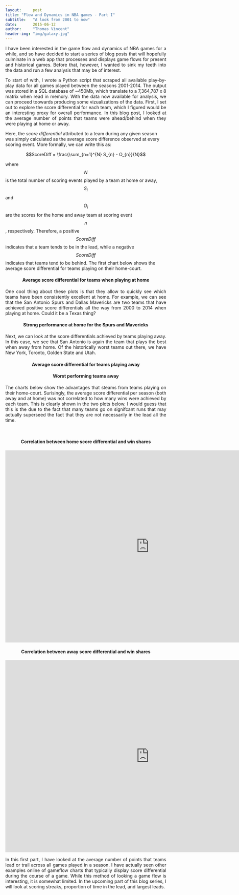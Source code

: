 ```yaml
---
layout:     post
title: "Flow and Dynamics in NBA games - Part I"
subtitle:   "A look from 2001 to now"
date:       2015-06-12
author:     "Thomas Vincent"
header-img: "img/galaxy.jpg"
---
```


<script type="text/javascript" src="http://cdn.mathjax.org/mathjax/latest/MathJax.js?config=TeX-AMS-MML_HTMLorMML"></script>

<style type="text/css">
/*body{font-family: Arial, sans-serif;font-size:10px;}*/
  .axis path,.axis line {
    fill: none;
    stroke:#b6b6b6;
    shape-rendering: crispEdges;
  }
  /*.tick line{fill:none;stroke:none;}*/
  .tick text{
    fill:#999;
    font-size:14px;
  }

  g.journal.active{
    cursor:pointer;
  }

  text.label{
    font-size:12px;
    font-weight:bold;
    cursor:pointer;
  }

  text.value{
    font-size:12px;
    font-weight:bold;
  }
</style>


<p align="justify">
I have been interested in the game flow and dynamics of NBA games for a while, and so have decided to start a series of blog posts that will hopefully culminate in a web app that processes and displays game flows for present and historical games. Before that, however, I wanted to sink my teeth into the data and run a few analysis that may be of interest.
</p>

<p align="justify">
To start of with, I wrote a Python script that scraped all available play-by-play data for all games played between the seasons 2001-2014. The output was stored in a SQL database of ~450Mb, which translate to a 7,364,787 x 8 matrix when read in memory. With the data now available for analysis, we can proceed toowards producing some vizualizations of the data. First, I set out to explore the score differential for each team, which I figured would be an interesting proxy for overall performance. In this blog post, I looked at the average number of points that teams were ahead/behind when they were playing at home or away.
</p>

Here, the *score differential* attributed to a team during any given season was simply calculated as the average score difference observed at every scoring event. More formally, we can write this as:

$$ScoreDiff = \frac{\sum_{n=1}^{N} S_{n} - O_{n}}{N}$$

where $$N$$ is the total number of scoring events played by a team at home or away, $$S_{i}$$ and $$O_{i}$$ are the scores for the home and away team at scoring event $$n$$, respectively. Therefore, a positive $$ScoreDiff$$ indicates that a team tends to be in the lead, while a negative $$ScoreDiff$$ indicates that teams tend to be behind. The first chart below shows the average score differential for teams playing on their home-court.

<center>
  <h4> Average score differential for teams when playing at home</h4>
  <div id="home_performance_diff" style="text-align:left"> </div>
</center>

<p align="justify">
 One cool thing about these plots is that they allow to quickly see which teams have been consistently excellent at home. For example, we can see that the San Antonio Spurs and Dallas Mavericks are two teams that have achieved positive score differentials all the way from 2000 to 2014 when playing at home. Could it be a Texas thing?
</p>

<center>
  <h4> Strong performance at home for the Spurs and Mavericks </h4>
  <div id="home_performance_diff_best" style="text-align:left"> </div>
</center>


<p align="justify">
Next, we can look at the score differentials achieved by teams playing away. In this case, we see that San Antonio is again the team that plays the best when away from home. Of the historically worst teams out there, we have New York, Toronto, Golden State and Utah.
</p>

<center>
  <h4> Average score differential for teams playing away</h4>
  <div id="away_performance_diff" style="text-align:left"> </div>
</center>

<p></p>

<center>
  <h4> Worst performing teams away </h4>
  <div id="away_performance_diff_worst" style="text-align:left"> </div>
</center>



<p align="justify">
The charts below show the advantages that steams from teams playing on their home-court. Surisingly, the average score differential per season (both away and at home) was not correlated to how many wins were achieved by each team. This is clearly shown in the two plots below. I would guess that this is the due to the fact that many teams go on signifcant runs that may actually superseed the fact that they are not necessarily in the lead all the time.
</p>

<br>

<center>
  <h4> Correlation between home score differential and win shares </h4>
  <iframe width="900" height="600" src="https://statofmind-blog.nyc3.digitaloceanspaces.com/images/win_share_home_score_diff.html" frameborder="0" allowfullscreen="allowfullscreen"></iframe>
</center>

<center>
  <h4> Correlation between away score differential and win shares </h4>
  <iframe width="900" height="600" src="https://statofmind-blog.nyc3.digitaloceanspaces.com/images/win_share_away_score_diff.html" frameborder="0" allowfullscreen="allowfullscreen"></iframe>
</center>


<p align="justify">
In this first part, I have looked at the average number of points that teams lead or trail across all games played in a season. I have actually seen other examples online of gameflow charts that typically display score differential during the course of a game. While this method of looking a game flow is interesting, it is somewhat limited. In the upcoming part of this blog series, I will look at scoring streaks, proportion of time in the lead, and largest leads.
<p>

<script src="http://d3js.org/d3.v3.min.js"></script>

<script>

var data = {
     "Atlanta": [
     {
     "2001": -0.26564,
    "2002": -0.63928,
    "2003": 0.94595,
    "2004": 1.2014,
    "2005": -3.4304,
    "2006": -0.77673,
    "2007": 0.46483,
    "2008": 1.5843,
    "2009": 1.4461,
    "2010": 4.9457,
    "2011": -0.82805,
    "2012": 2.8803,
    "2013": 0.7723,
    "2014": 0.4438 
    } 
    ],
    "Boston": [
     {
     "2001": 0.18049,
    "2002":  2.344,
    "2003": 1.8546,
    "2004":  1.161,
    "2005": 1.6127,
    "2006": 0.54516,
    "2007": -0.95298,
    "2008": 8.3661,
    "2009": 5.4739,
    "2010": 3.2664,
    "2011": 4.6449,
    "2012": 4.6785,
    "2013": 3.3728,
    "2014": 0.32041 
    } 
    ],
    "Brooklyn": [
     {
     "2001":      0,
    "2002":      0,
    "2003":      0,
    "2004":      0,
    "2005":      0,
    "2006":      0,
    "2007":      0,
    "2008":      0,
    "2009":      0,
    "2010":      0,
    "2011":      0,
    "2012":      0,
    "2013": 3.1962,
    "2014":  3.101 
    } 
    ],
    "Charlotte": [
     {
     "2001": 2.0742,
    "2002": 1.2219,
    "2003":      0,
    "2004":      0,
    "2005": -1.2372,
    "2006": -1.8558,
    "2007": 0.28925,
    "2008": -0.41828,
    "2009": 0.75044,
    "2010": 3.1491,
    "2011": 1.0351,
    "2012": -6.4556,
    "2013": -2.901,
    "2014": 2.7033 
    } 
    ],
    "Chicago": [
     {
     "2001": -2.2721,
    "2002": -3.8983,
    "2003": 0.57644,
    "2004": -1.3278,
    "2005": 2.7702,
    "2006": 1.0145,
    "2007": 6.5983,
    "2008": 1.3453,
    "2009": 0.50177,
    "2010": 0.30935,
    "2011": 4.5846,
    "2012": 3.9405,
    "2013": 0.62501,
    "2014": 2.9539 
    } 
    ],
    "Cleveland": [
     {
     "2001": -0.20432,
    "2002": -0.94846,
    "2003": -3.2661,
    "2004": 0.72241,
    "2005": 3.9086,
    "2006": 3.7839,
    "2007": 4.3962,
    "2008": 1.1813,
    "2009": 8.9303,
    "2010":  5.306,
    "2011": -3.6485,
    "2012": -5.2364,
    "2013": -1.5885,
    "2014": 0.46758 
    } 
    ],
    "Dallas": [
     {
     "2001": 3.4838,
    "2002": 3.0447,
    "2003": 6.6566,
    "2004": 5.0374,
    "2005": 4.1149,
    "2006":  5.639,
    "2007": 6.3717,
    "2008": 5.6607,
    "2009": 3.5123,
    "2010": 1.3395,
    "2011": 3.8508,
    "2012": 2.7928,
    "2013": 0.9314,
    "2014": 2.5114 
    } 
    ],
    "Denver": [
     {
     "2001": 2.3021,
    "2002": -1.5465,
    "2003": -2.4471,
    "2004": 3.5163,
    "2005": 3.7967,
    "2006": 2.3859,
    "2007":  3.587,
    "2008": 5.9001,
    "2009": 4.3735,
    "2010": 4.2932,
    "2011": 5.4632,
    "2012": 2.5523,
    "2013": 5.2038,
    "2014": 0.5662 
    } 
    ],
    "Detroit": [
     {
     "2001": 0.46706,
    "2002":  1.391,
    "2003": 3.1324,
    "2004": 4.0781,
    "2005": 3.3866,
    "2006": 5.6005,
    "2007": 1.8557,
    "2008": 6.8075,
    "2009": 1.2808,
    "2010": -2.2561,
    "2011": -0.10759,
    "2012": -0.26014,
    "2013": 0.84789,
    "2014": 0.99883 
    } 
    ],
    "Golden State": [
     {
     "2001": -3.2349,
    "2002": -1.8075,
    "2003":  1.216,
    "2004": 3.0505,
    "2005": -0.29099,
    "2006": 1.1455,
    "2007": 4.4257,
    "2008": 2.0604,
    "2009": 0.76395,
    "2010": -1.3772,
    "2011": 1.1319,
    "2012": -1.2525,
    "2013": 2.5296,
    "2014": 4.4266 
    } 
    ],
    "Houston": [
     {
     "2001": 1.3436,
    "2002": -1.3636,
    "2003": 3.5091,
    "2004": 3.0212,
    "2005": 2.4681,
    "2006": -0.086248,
    "2007": 5.6646,
    "2008": 6.4458,
    "2009": 5.0651,
    "2010": 2.0835,
    "2011": 3.4496,
    "2012": 2.8439,
    "2013":  3.476,
    "2014": 6.1252 
    } 
    ],
    "Indiana": [
     {
     "2001": 2.1488,
    "2002": 1.9171,
    "2003": 5.6203,
    "2004": 5.3885,
    "2005": 2.0517,
    "2006": 2.9882,
    "2007": 1.3252,
    "2008": 1.4673,
    "2009":  2.461,
    "2010": 0.4947,
    "2011": 2.9014,
    "2012": 3.2608,
    "2013": 4.0851,
    "2014":  4.003 
    } 
    ],
    "LA Clippers": [
     {
     "2001": -0.66586,
    "2002": 2.7273,
    "2003": -1.4388,
    "2004": -2.2918,
    "2005": 3.0404,
    "2006": 1.4282,
    "2007": 2.0594,
    "2008": -3.6282,
    "2009": -3.0485,
    "2010":  -1.35,
    "2011": 1.4289,
    "2012":  3.878,
    "2013": 5.6473,
    "2014": 5.8239 
    } 
    ],
    "LA Lakers": [
     {
     "2001":  4.512,
    "2002": 4.2256,
    "2003": 3.8161,
    "2004": 5.1605,
    "2005": 0.37145,
    "2006": 3.2253,
    "2007": 1.5342,
    "2008": 3.9324,
    "2009": 6.1375,
    "2010": 5.4532,
    "2011": 5.5155,
    "2012":  3.942,
    "2013":  2.587,
    "2014": -3.1736 
    } 
    ],
    "Memphis": [
     {
     "2001":      0,
    "2002": -2.3162,
    "2003": 1.4987,
    "2004": 2.7643,
    "2005": 3.3294,
    "2006": 4.2366,
    "2007": -1.9632,
    "2008": -2.2942,
    "2009": -1.1014,
    "2010": 2.0404,
    "2011": 3.3577,
    "2012":   4.03,
    "2013": 2.9581,
    "2014": 1.1555 
    } 
    ],
    "Miami": [
     {
     "2001": 2.7973,
    "2002": 0.19928,
    "2003": -0.62235,
    "2004": 2.8903,
    "2005": 4.7649,
    "2006": 3.4339,
    "2007": 1.5706,
    "2008": -4.208,
    "2009": 1.0751,
    "2010": 2.4039,
    "2011": 5.3285,
    "2012": 4.6088,
    "2013": 4.4347,
    "2014": 3.1585 
    } 
    ],
    "Milwaukee": [
     {
     "2001": 4.1481,
    "2002": 1.8504,
    "2003":  1.049,
    "2004": 1.7803,
    "2005": 1.3226,
    "2006": -0.070211,
    "2007": 0.25158,
    "2008": -1.1565,
    "2009":   1.79,
    "2010": 1.8686,
    "2011": 1.8129,
    "2012": -0.4389,
    "2013": 0.26572,
    "2014": -4.2088 
    } 
    ],
    "Minnesota": [
     {
     "2001": 4.1206,
    "2002": 5.9067,
    "2003":  4.272,
    "2004":  4.684,
    "2005": 1.6949,
    "2006": 2.4726,
    "2007": -0.59233,
    "2008": -1.3643,
    "2009": -3.7579,
    "2010": -4.4614,
    "2011": -1.6284,
    "2012": -1.3038,
    "2013": 0.76498,
    "2014":  4.946 
    } 
    ],
    "New Jersey": [
     {
     "2001": -0.61092,
    "2002": 5.6308,
    "2003": 6.2349,
    "2004": 4.1824,
    "2005": 1.9505,
    "2006": 3.2056,
    "2007": 1.3396,
    "2008": -1.2901,
    "2009": -1.3757,
    "2010": -4.1259,
    "2011": -2.5866,
    "2012": -3.8963,
    "2013":      0,
    "2014":      0 
    } 
    ],
    "New Orleans": [
     {
     "2001":      0,
    "2002":      0,
    "2003":  3.936,
    "2004": 2.0288,
    "2005": -4.0522,
    "2006":      0,
    "2007":      0,
    "2008":  3.294,
    "2009": 2.1572,
    "2010": -0.44129,
    "2011": 1.7558,
    "2012": -0.76487,
    "2013": -0.87334,
    "2014": 1.0214 
    } 
    ],
    "New Orleans/Oklahoma City": [
     {
     "2001":      0,
    "2002":      0,
    "2003":      0,
    "2004":      0,
    "2005":      0,
    "2006": 1.6388,
    "2007": -0.55942,
    "2008":      0,
    "2009":      0,
    "2010":      0,
    "2011":      0,
    "2012":      0,
    "2013":      0,
    "2014":      0 
    } 
    ],
    "New York": [
     {
     "2001": 3.7026,
    "2002": -0.23552,
    "2003": 1.0513,
    "2004": 0.31043,
    "2005": 0.76123,
    "2006": -3.6966,
    "2007": -1.4407,
    "2008": -2.0551,
    "2009": -0.35886,
    "2010": 0.21088,
    "2011": 0.87658,
    "2012": 4.3604,
    "2013": 4.9759,
    "2014": 0.62393 
    } 
    ],
    "Oklahoma City": [
     {
     "2001":      0,
    "2002":      0,
    "2003":      0,
    "2004":      0,
    "2005":      0,
    "2006":      0,
    "2007":      0,
    "2008":      0,
    "2009": -2.0377,
    "2010": 4.5588,
    "2011": 3.7341,
    "2012": 6.0354,
    "2013": 7.6407,
    "2014":  5.466 
    } 
    ],
    "Orlando": [
     {
     "2001": 1.8108,
    "2002": 4.4567,
    "2003": 3.1133,
    "2004": -2.6331,
    "2005": 1.0649,
    "2006": 2.0744,
    "2007": 2.9922,
    "2008": 4.2573,
    "2009": 6.6278,
    "2010": 6.6589,
    "2011": 4.5876,
    "2012": 4.0019,
    "2013": -3.974,
    "2014": -1.0177 
    } 
    ],
    "Philadelphia": [
     {
     "2001": 3.7164,
    "2002": 2.0909,
    "2003": 2.0906,
    "2004": -0.97926,
    "2005": 1.8697,
    "2006":  1.064,
    "2007": 0.32204,
    "2008":  2.042,
    "2009": 2.4661,
    "2010": -1.1503,
    "2011": 2.8155,
    "2012": 4.2025,
    "2013": -1.0217,
    "2014": -6.1873 
    } 
    ],
    "Phoenix": [
     {
     "2001":    1.9,
    "2002": 1.5266,
    "2003": 1.4162,
    "2004": -0.54378,
    "2005": 5.7328,
    "2006": 6.8134,
    "2007": 5.7144,
    "2008":  4.743,
    "2009": 3.8769,
    "2010": 5.3365,
    "2011": 0.62158,
    "2012": 1.4115,
    "2013": -2.4709,
    "2014": 3.0045 
    } 
    ],
    "Portland": [
     {
     "2001": 4.6453,
    "2002": 4.7767,
    "2003": 4.6444,
    "2004": 0.55549,
    "2005": -1.696,
    "2006": -3.2738,
    "2007": -1.3386,
    "2008":  1.777,
    "2009": 5.6956,
    "2010": 2.8011,
    "2011": 3.1449,
    "2012": 2.5659,
    "2013": -1.6862,
    "2014":  2.953 
    } 
    ],
    "Sacramento": [
     {
     "2001": 4.8232,
    "2002": 8.2723,
    "2003": 7.0801,
    "2004": 5.8166,
    "2005": 3.8502,
    "2006": 3.0566,
    "2007": 1.8959,
    "2008": 1.4103,
    "2009": -3.2842,
    "2010": 0.027994,
    "2011": -1.5157,
    "2012": -2.4935,
    "2013": -0.11836,
    "2014": -0.16395 
    } 
    ],
    "San Antonio": [
     {
     "2001": 7.5205,
    "2002": 7.1265,
    "2003": 6.1498,
    "2004":  7.533,
    "2005": 7.8189,
    "2006": 4.0508,
    "2007": 5.4129,
    "2008":  4.772,
    "2009": 3.2531,
    "2010": 5.3993,
    "2011": 5.6683,
    "2012": 6.3732,
    "2013": 6.0511,
    "2014": 6.0916 
    } 
    ],
    "Seattle": [
     {
     "2001": 2.2754,
    "2002": 3.2117,
    "2003": 2.6115,
    "2004": 0.22675,
    "2005": 1.9997,
    "2006": 1.5434,
    "2007": -0.20088,
    "2008": -3.0684,
    "2009":      0,
    "2010":      0,
    "2011":      0,
    "2012":      0,
    "2013":      0,
    "2014":      0 
    } 
    ],
    "Toronto": [
     {
     "2001": 1.5707,
    "2002":  2.515,
    "2003": -1.4301,
    "2004": -0.8679,
    "2005": -0.64048,
    "2006": -1.6079,
    "2007": 3.3587,
    "2008": 2.9544,
    "2009": 0.89179,
    "2010": 0.42737,
    "2011": -1.246,
    "2012": 0.80119,
    "2013": 1.6541,
    "2014": 2.4324 
    } 
    ],
    "Utah": [
     {
     "2001": 3.8782,
    "2002": 2.3887,
    "2003": 4.3547,
    "2004": 1.5621,
    "2005": -0.11415,
    "2006": -0.6908,
    "2007": 2.9033,
    "2008": 7.5152,
    "2009": 5.1758,
    "2010": 5.3265,
    "2011": 1.2948,
    "2012": 2.5319,
    "2013": 3.1573,
    "2014": -0.30944 
    } 
    ],
    "Vancouver": [
     {
     "2001": -1.4177,
    "2002":      0,
    "2003":      0,
    "2004":      0,
    "2005":      0,
    "2006":      0,
    "2007":      0,
    "2008":      0,
    "2009":      0,
    "2010":      0,
    "2011":      0,
    "2012":      0,
    "2013":      0,
    "2014":      0 
    } 
    ],
    "Washington": [
     {
     "2001": -2.6609,
    "2002": 1.9297,
    "2003": 2.3859,
    "2004": -0.23762,
    "2005": 2.5912,
    "2006": 3.8197,
    "2007": 1.9732,
    "2008": 2.1746,
    "2009": -2.3173,
    "2010": -1.7926,
    "2011": -1.7123,
    "2012": -1.345,
    "2013": 1.3574,
    "2014":  1.488 
    } 
  ]
};

var dataset = [];
for (var key in data) {
  if (data.hasOwnProperty(key)) {
    tmp = {};
    tmp['name'] = key;
    tmp['diff'] = [];
    //tmp['diff_abs'] = [];
    for(var subkey in data[key][0]) {
      tmp['diff'].push([subkey,
                        Math.abs(data[key][0][subkey]).toFixed(1),
                        data[key][0][subkey].toFixed(1)
                        ]);
      //tmp['diff'].push([subkey, data[key][0][subkey].toFixed(1)]);
    }
    dataset.push(tmp);
  }
}

function truncate(str, maxLength, suffix) {
  if(str.length > maxLength) {
    str = str.substring(0, maxLength + 1); 
    str = str.substring(0, Math.min(str.length, str.lastIndexOf(" ")));
    str = str + suffix;
  }
  return str;
}

var margin = {top: 20, right: 200, bottom: 0, left: 20},
  width = 650,
  height = 650;

var start_year = 2001,
  end_year = 2014;

var c = d3.scale.category20c();

var x = d3.scale.linear()
  .range([0, width]);

var xAxis = d3.svg.axis()
  .scale(x)
  .orient("top");

var formatYears = d3.format("0000");
xAxis.tickFormat(formatYears);

var svg = d3.select("#home_performance_diff").append("svg")
  .attr("width", width + margin.left + margin.right)
  .attr("height", height + margin.top + margin.bottom)
  .style("margin-left", margin.left + "px")
  .append("g")
  .attr("transform", "translate(" + margin.left + "," + margin.top + ")");

x.domain([start_year, end_year]);
var xScale = d3.scale.linear()
  .domain([start_year, end_year])
  .range([0, width]);

  svg.append("g")
    .attr("class", "x axis")
    .attr("transform", "translate(0," + 0 + ")")
    .call(xAxis);

  for (var j = 0; j < dataset.length; j++) {
    var g = svg.append("g").attr("class","journal");

    var circles = g.selectAll("circle")
      .data(dataset[j]['diff'])
      .enter()
      .append("circle");

    var text = g.selectAll("text")
      .data(dataset[j]['diff'])
      .enter()
      .append("text");

    var rScale = d3.scale.linear()
      .domain([0, d3.max(dataset[j]['diff'], function(d) { return d[1]; })])
      .range([2, 9]);

    circles
      .attr("cx", function(d, i) { return xScale(d[0]); })
      .attr("cy", j*20+20)
      .attr("r", function(d) { return rScale(d[1]); })
      // .style("stroke", function(d) { 
      //       if(d[2] < 0){return "red"}
      //       else {return "blue"};
      // })
      // .style("stroke-width", function(d) { return 3; })
      //.style("opacity", .8)
      .style("fill", function(d) { 
            if(d[2] < 0){return "#b24747"}
            else {return "#000099"};
      });
      //.style("fill", function(d) { return c(j); });

    text
      .attr("y", j*20+25)
      .attr("x",function(d, i) { return xScale(d[0])-5; })
      .attr("class","value")
      .text(function(d){ return d[2]; })
      .style("fill", function(d) { 
            if(d[2] < 0){return "#b24747"}
            else {return "#000099"};
      })
      //.style("fill", function(d) { return c(j); })
      .style("display","none");

    g.append("text")
      .attr("y", j*20+25)
      .attr("x",width+20)
      .attr("class","label")
      .text(truncate(dataset[j]['name'],30,"..."))
      .style("fill", function(d) { return c(j); })
      .on("mouseover", mouseover)
      .on("mouseout", mouseout);
  };

  function mouseover(p) {
    var g = d3.select(this).node().parentNode;
    d3.select(g).selectAll("circle").style("display","none");
    d3.select(g).selectAll("text.value").style("display","block");
  }

  function mouseout(p) {
    var g = d3.select(this).node().parentNode;
    d3.select(g).selectAll("circle").style("display","block");
    d3.select(g).selectAll("text.value").style("display","none");
  }

</script>





<script>

var data = {
    "Dallas": [
     {
     "2001": 3.4838,
    "2002": 3.0447,
    "2003": 6.6566,
    "2004": 5.0374,
    "2005": 4.1149,
    "2006":  5.639,
    "2007": 6.3717,
    "2008": 5.6607,
    "2009": 3.5123,
    "2010": 1.3395,
    "2011": 3.8508,
    "2012": 2.7928,
    "2013": 0.9314,
    "2014": 2.5114 
    } 
    ],
    "San Antonio": [
     {
     "2001": 7.5205,
    "2002": 7.1265,
    "2003": 6.1498,
    "2004":  7.533,
    "2005": 7.8189,
    "2006": 4.0508,
    "2007": 5.4129,
    "2008":  4.772,
    "2009": 3.2531,
    "2010": 5.3993,
    "2011": 5.6683,
    "2012": 6.3732,
    "2013": 6.0511,
    "2014": 6.0916 
    } 
    ]
};

var dataset = [];
for (var key in data) {
  if (data.hasOwnProperty(key)) {
    tmp = {};
    tmp['name'] = key;
    tmp['diff'] = [];
    //tmp['diff_abs'] = [];
    for(var subkey in data[key][0]) {
      tmp['diff'].push([subkey,
                        Math.abs(data[key][0][subkey]).toFixed(1),
                        data[key][0][subkey].toFixed(1)
                        ]);
      //tmp['diff'].push([subkey, data[key][0][subkey].toFixed(1)]);
    }
    dataset.push(tmp);
  }
}

function truncate(str, maxLength, suffix) {
  if(str.length > maxLength) {
    str = str.substring(0, maxLength + 1); 
    str = str.substring(0, Math.min(str.length, str.lastIndexOf(" ")));
    str = str + suffix;
  }
  return str;
}

var margin = {top: 20, right: 200, bottom: 0, left: 20},
  width = 650,
  height = 80;

var start_year = 2001,
  end_year = 2014;

var c = d3.scale.category20c();

var x = d3.scale.linear()
  .range([0, width]);

var xAxis = d3.svg.axis()
  .scale(x)
  .orient("top");

var formatYears = d3.format("0000");
xAxis.tickFormat(formatYears);

var svg = d3.select("#home_performance_diff_best").append("svg")
  .attr("width", width + margin.left + margin.right)
  .attr("height", height + margin.top + margin.bottom)
  .style("margin-left", margin.left + "px")
  .append("g")
  .attr("transform", "translate(" + margin.left + "," + margin.top + ")");

x.domain([start_year, end_year]);
var xScale = d3.scale.linear()
  .domain([start_year, end_year])
  .range([0, width]);

  svg.append("g")
    .attr("class", "x axis")
    .attr("transform", "translate(0," + 0 + ")")
    .call(xAxis);

  for (var j = 0; j < dataset.length; j++) {
    var g = svg.append("g").attr("class","journal");

    var circles = g.selectAll("circle")
      .data(dataset[j]['diff'])
      .enter()
      .append("circle");

    var text = g.selectAll("text")
      .data(dataset[j]['diff'])
      .enter()
      .append("text");

    var rScale = d3.scale.linear()
      .domain([0, d3.max(dataset[j]['diff'], function(d) { return d[1]; })])
      .range([2, 9]);

    circles
      .attr("cx", function(d, i) { return xScale(d[0]); })
      .attr("cy", j*20+20)
      .attr("r", function(d) { return rScale(d[1]); })
      // .style("stroke", function(d) { 
      //       if(d[2] < 0){return "red"}
      //       else {return "blue"};
      // })
      // .style("stroke-width", function(d) { return 3; })
      //.style("opacity", .8)
      .style("fill", function(d) { 
            if(d[2] < 0){return "#b24747"}
            else {return "#000099"};
      });
      //.style("fill", function(d) { return c(j); });

    text
      .attr("y", j*20+25)
      .attr("x",function(d, i) { return xScale(d[0])-5; })
      .attr("class","value")
      .text(function(d){ return d[2]; })
      .style("fill", function(d) { 
            if(d[2] < 0){return "#b24747"}
            else {return "#000099"};
      })
      //.style("fill", function(d) { return c(j); })
      .style("display","none");

    g.append("text")
      .attr("y", j*20+25)
      .attr("x",width+20)
      .attr("class","label")
      .text(truncate(dataset[j]['name'],30,"..."))
      .style("fill", function(d) { return c(j); })
      .on("mouseover", mouseover)
      .on("mouseout", mouseout);
  };

  function mouseover(p) {
    var g = d3.select(this).node().parentNode;
    d3.select(g).selectAll("circle").style("display","none");
    d3.select(g).selectAll("text.value").style("display","block");
  }

  function mouseout(p) {
    var g = d3.select(this).node().parentNode;
    d3.select(g).selectAll("circle").style("display","block");
    d3.select(g).selectAll("text.value").style("display","none");
  }

</script>






<script>

var data = 
{
 "Atlanta": [
 {
 "2001":  5.457,
"2002": 4.7178,
"2003": 4.0056,
"2004": 5.0922,
"2005": 6.6706,
"2006": 5.1063,
"2007": 5.8566,
"2008": 2.8736,
"2009": 3.0524,
"2010": 0.19465,
"2011": -0.75457,
"2012": -0.7692,
"2013": 1.2903,
"2014": 0.95591 
} 
],
"Boston": [
 {
 "2001": 2.3196,
"2002": -0.046343,
"2003": 1.5681,
"2004": 2.2438,
"2005": 1.1861,
"2006":  1.837,
"2007": 3.5833,
"2008": -4.0304,
"2009": -3.6392,
"2010": -2.8467,
"2011": -1.6659,
"2012": 1.9278,
"2013":  1.734,
"2014": 3.6656 
} 
],
"Brooklyn": [
 {
 "2001":      0,
"2002":      0,
"2003":      0,
"2004":      0,
"2005":      0,
"2006":      0,
"2007":      0,
"2008":      0,
"2009":      0,
"2010":      0,
"2011":      0,
"2012":      0,
"2013": -0.79962,
"2014": 2.3208 
} 
],
"Charlotte": [
 {
 "2001": -0.80363,
"2002": -1.1024,
"2003":      0,
"2004":      0,
"2005": 5.2074,
"2006": 3.3744,
"2007": 4.5994,
"2008": 4.2057,
"2009": 2.3281,
"2010": 2.0405,
"2011": 5.6656,
"2012": 8.6695,
"2013": 7.7141,
"2014": 1.2708 
} 
],
"Chicago": [
 {
 "2001": 5.1184,
"2002":  7.309,
"2003":  7.125,
"2004": 4.1579,
"2005": 2.1447,
"2006": 1.2575,
"2007": 0.92943,
"2008": 3.5304,
"2009": 2.7245,
"2010": 1.7393,
"2011": -1.6469,
"2012": -3.8356,
"2013": -0.57726,
"2014": 0.40573 
} 
],
"Cleveland": [
 {
 "2001": 5.1218,
"2002": 3.7176,
"2003": 8.7706,
"2004": 2.6206,
"2005": 2.9277,
"2006": 2.0754,
"2007": 0.62729,
"2008": 3.0153,
"2009": -2.0802,
"2010": -1.8672,
"2011": 7.6703,
"2012": 3.9193,
"2013": 2.6787,
"2014": 4.6009 
} 
],
"Dallas": [
 {
 "2001": -0.96342,
"2002": -0.43145,
"2003": -2.3781,
"2004": 0.97617,
"2005": -2.6002,
"2006": -0.81791,
"2007": -1.8508,
"2008": -1.0976,
"2009": 0.74321,
"2010": -1.8841,
"2011": -0.21705,
"2012": 0.27101,
"2013": 0.84017,
"2014": -0.96034 
} 
],
"Denver": [
 {
 "2001": 4.6501,
"2002": 7.9833,
"2003": 7.7985,
"2004": 1.0656,
"2005": 2.2923,
"2006": 1.5442,
"2007": 0.6751,
"2008": 2.4401,
"2009": -0.61724,
"2010": 0.94018,
"2011": 0.41541,
"2012": 0.055755,
"2013": 0.64875,
"2014": 4.3716 
} 
],
"Detroit": [
 {
 "2001": 2.2207,
"2002": 0.034431,
"2003":  1.504,
"2004": -1.7244,
"2005": -0.34613,
"2006": -2.0436,
"2007": -0.88841,
"2008": -1.4379,
"2009": 0.8795,
"2010": 3.8166,
"2011": 2.7556,
"2012": 5.0938,
"2013": 4.2638,
"2014": 3.6538 
} 
],
"Golden State": [
 {
 "2001": 7.7329,
"2002": 4.9375,
"2003": 2.8427,
"2004": 2.7589,
"2005": 1.6683,
"2006": 3.4501,
"2007": 3.5304,
"2008": 0.22123,
"2009": 4.3605,
"2010": 4.0907,
"2011": 4.9861,
"2012": 2.1427,
"2013": 1.6024,
"2014": -1.1038 
} 
],
"Houston": [
 {
 "2001": 0.27244,
"2002": 5.7121,
"2003": 2.3964,
"2004": -0.14414,
"2005": -1.2788,
"2006": 2.1922,
"2007": -3.2054,
"2008": -0.18894,
"2009": -0.49031,
"2010": 1.8833,
"2011": -0.21407,
"2012": 0.89903,
"2013": 1.1221,
"2014": -0.60092 
} 
],
"Indiana": [
 {
 "2001": 1.9551,
"2002":   0.74,
"2003": 0.86701,
"2004": -1.3056,
"2005": 1.1809,
"2006": 0.89723,
"2007": 5.4868,
"2008": 2.4728,
"2009":  1.047,
"2010": 5.3446,
"2011": 3.1075,
"2012": 1.5399,
"2013": -0.14244,
"2014":  1.886 
} 
],
"LA Clippers": [
 {
 "2001": 3.2924,
"2002": 2.5615,
"2003": 3.3959,
"2004":  4.412,
"2005": 2.4466,
"2006":  1.444,
"2007": 1.9369,
"2008": 5.5519,
"2009": 6.7604,
"2010": 4.4864,
"2011": 2.2195,
"2012": 0.91574,
"2013": -0.74677,
"2014": -0.64967 
} 
],
"LA Lakers": [
 {
 "2001": -1.0706,
"2002": -1.7049,
"2003":  1.478,
"2004": 1.6784,
"2005": 4.9835,
"2006": 0.28632,
"2007": 0.88292,
"2008": -4.1599,
"2009": -2.2575,
"2010": -0.25654,
"2011": -2.9646,
"2012": 1.1709,
"2013": 2.3664,
"2014": 5.7972 
} 
],
"Memphis": [
 {
 "2001":      0,
"2002": 5.7798,
"2003": 5.2841,
"2004": 1.2661,
"2005": 0.11749,
"2006": 0.1011,
"2007": 6.8569,
"2008": 5.3562,
"2009": 4.3633,
"2010": 0.94938,
"2011": 2.0071,
"2012": 1.3106,
"2013": -1.425,
"2014": 0.52185 
} 
],
"Miami": [
 {
 "2001": -0.18544,
"2002": 1.4025,
"2003": 5.4175,
"2004": 2.9211,
"2005": -0.77717,
"2006": -0.41261,
"2007": 2.7298,
"2008": 5.1919,
"2009": 2.2098,
"2010": -0.56307,
"2011": -2.7803,
"2012": -3.6796,
"2013": -2.5614,
"2014": -1.4478 
} 
],
"Milwaukee": [
 {
 "2001": -0.62177,
"2002": 1.9843,
"2003": 2.0637,
"2004": 2.5968,
"2005": 4.6476,
"2006": 1.7998,
"2007": 4.4159,
"2008":  5.958,
"2009": 2.0293,
"2010": 0.68851,
"2011":  2.966,
"2012": -0.33517,
"2013": 1.3007,
"2014": 6.1299 
} 
],
"Minnesota": [
 {
 "2001":  1.968,
"2002": 0.85599,
"2003": 0.5029,
"2004": -0.53322,
"2005": -0.16159,
"2006": 2.6334,
"2007": 2.7855,
"2008": 5.2509,
"2009": 1.8067,
"2010": 8.2905,
"2011":  5.412,
"2012":  2.371,
"2013": 1.3672,
"2014": -1.3866 
} 
],
"New Jersey": [
 {
 "2001": 3.8644,
"2002": 1.0598,
"2003": -0.61862,
"2004": 1.8874,
"2005": 0.59712,
"2006": 0.86847,
"2007":  1.435,
"2008": 4.1596,
"2009": 2.3522,
"2010": 6.0971,
"2011": 4.2847,
"2012": 4.0225,
"2013":      0,
"2014":      0 
} 
],
"New Orleans": [
 {
 "2001":      0,
"2002":      0,
"2003":   2.53,
"2004": 3.2549,
"2005": 5.6315,
"2006":      0,
"2007":      0,
"2008": -1.1045,
"2009": 1.4567,
"2010": 4.4595,
"2011":  1.382,
"2012": 2.5045,
"2013": 3.4606,
"2014": 3.7397 
} 
],
"New Orleans/Oklahoma City": [
 {
 "2001":      0,
"2002":      0,
"2003":      0,
"2004":      0,
"2005":      0,
"2006": 4.0591,
"2007": 2.4734,
"2008":      0,
"2009":      0,
"2010":      0,
"2011":      0,
"2012":      0,
"2013":      0,
"2014":      0 
} 
],
"New York": [
 {
 "2001": 1.5421,
"2002":  2.935,
"2003":  1.763,
"2004": 2.2129,
"2005": 2.8243,
"2006": 5.4158,
"2007": 3.7706,
"2008": 5.7037,
"2009": 2.0548,
"2010": 6.7945,
"2011": 0.50562,
"2012":  1.127,
"2013": 1.2231,
"2014": 0.54186 
} 
],
"Oklahoma City": [
 {
 "2001":      0,
"2002":      0,
"2003":      0,
"2004":      0,
"2005":      0,
"2006":      0,
"2007":      0,
"2008":      0,
"2009": 4.6282,
"2010": -0.52864,
"2011": -0.16533,
"2012": -1.1962,
"2013": -3.5841,
"2014": -1.4407 
} 
],
"Orlando": [
 {
 "2001": 0.60476,
"2002": 0.97051,
"2003": 2.4918,
"2004": 3.6578,
"2005": 4.1386,
"2006": 3.2961,
"2007": 0.89403,
"2008": -1.0618,
"2009": -2.3254,
"2010": -2.0749,
"2011": -1.6698,
"2012": 0.50092,
"2013": 4.4177,
"2014": 6.1686 
} 
],
"Philadelphia": [
 {
 "2001": -2.0366,
"2002": -0.55181,
"2003": 0.52445,
"2004": 2.9874,
"2005":  1.371,
"2006":  1.903,
"2007": 3.7257,
"2008": 2.0866,
"2009": 1.9543,
"2010": 1.5657,
"2011": 0.27196,
"2012": -0.85631,
"2013": 2.8791,
"2014": 6.5527 
} 
],
"Phoenix": [
 {
 "2001": 0.74088,
"2002": 2.5317,
"2003": 2.9331,
"2004": 3.1084,
"2005": -3.691,
"2006": -0.58027,
"2007": -2.0109,
"2008": -1.8561,
"2009": 2.5728,
"2010": -0.48296,
"2011": 2.0104,
"2012": 1.9856,
"2013": 3.9402,
"2014": 0.057488 
} 
],
"Portland": [
 {
 "2001": -0.65139,
"2002":  1.457,
"2003": -0.16541,
"2004": 0.3724,
"2005": 2.9767,
"2006": 6.8469,
"2007": 3.9572,
"2008": 2.7435,
"2009": 1.8416,
"2010": -1.4186,
"2011": 0.42215,
"2012": 5.3523,
"2013": 3.9505,
"2014": -0.19062 
} 
],
"Sacramento": [
 {
 "2001": -0.28032,
"2002": -1.4345,
"2003": -0.67925,
"2004": 0.49045,
"2005": 1.3663,
"2006": 0.41917,
"2007": 2.8956,
"2008": 3.8501,
"2009": 6.1794,
"2010": 4.6618,
"2011": 3.3928,
"2012": 4.5396,
"2013": 5.8496,
"2014": 3.5641 
} 
],
"San Antonio": [
 {
 "2001": -2.3563,
"2002": -2.2836,
"2003": -3.0769,
"2004": -2.2259,
"2005": -1.3794,
"2006": -4.4162,
"2007": -4.8325,
"2008": 0.69645,
"2009": -0.64207,
"2010": -1.4243,
"2011": -0.90809,
"2012": -1.9635,
"2013": -1.3751,
"2014": -3.1837 
} 
],
"Seattle": [
 {
 "2001": 2.1683,
"2002": 0.39036,
"2003": 2.3123,
"2004": 2.0334,
"2005": 0.51815,
"2006": 3.3699,
"2007": 2.7546,
"2008": 5.7564,
"2009":      0,
"2010":      0,
"2011":      0,
"2012":      0,
"2013":      0,
"2014":      0 
} 
],
"Toronto": [
 {
 "2001": -0.16744,
"2002": 2.1296,
"2003": 4.3699,
"2004": 3.5958,
"2005": 3.3948,
"2006": 2.7745,
"2007": 2.0714,
"2008": 0.39461,
"2009": 3.4359,
"2010": 1.6439,
"2011": 5.9239,
"2012": 3.6005,
"2013": 1.8078,
"2014": -0.14248 
} 
],
"Utah": [
 {
 "2001": 0.027564,
"2002": 1.6352,
"2003": 2.0157,
"2004": 3.0913,
"2005": 3.9013,
"2006": 3.3136,
"2007": 0.76312,
"2008": 0.64692,
"2009": 2.8708,
"2010": -0.069633,
"2011":   5.67,
"2012": 1.9202,
"2013": 3.6472,
"2014": 6.8565 
} 
],
"Vancouver": [
 {
 "2001": 5.7328,
"2002":      0,
"2003":      0,
"2004":      0,
"2005":      0,
"2006":      0,
"2007":      0,
"2008":      0,
"2009":      0,
"2010":      0,
"2011":      0,
"2012":      0,
"2013":      0,
"2014":      0 
} 
],
"Washington": [
 {
 "2001": 5.7526,
"2002": 3.4106,
"2003":   2.71,
"2004": 4.9286,
"2005": 3.0206,
"2006": 0.78274,
"2007": 1.4652,
"2008": 2.1606,
"2009": 5.6599,
"2010": 3.2857,
"2011": 6.3825,
"2012": 4.9671,
"2013": 5.3379,
"2014": -0.52538 
} 
] 
};


var dataset = [];
for (var key in data) {
  if (data.hasOwnProperty(key)) {
    tmp = {};
    tmp['name'] = key;
    tmp['diff'] = [];
    //tmp['diff_abs'] = [];
    for(var subkey in data[key][0]) {
      tmp['diff'].push([subkey,
                        Math.abs(data[key][0][subkey]).toFixed(1),
                        -data[key][0][subkey].toFixed(1)
                        ]);
      //tmp['diff'].push([subkey, data[key][0][subkey].toFixed(1)]);
    }
    dataset.push(tmp);
  }
}

function truncate(str, maxLength, suffix) {
  if(str.length > maxLength) {
    str = str.substring(0, maxLength + 1); 
    str = str.substring(0, Math.min(str.length, str.lastIndexOf(" ")));
    str = str + suffix;
  }
  return str;
}

var margin = {top: 20, right: 200, bottom: 0, left: 20},
  width = 650,
  height = 650;

var start_year = 2001,
  end_year = 2014;

var c = d3.scale.category20c();

var x = d3.scale.linear()
  .range([0, width]);

var xAxis = d3.svg.axis()
  .scale(x)
  .orient("top");

var formatYears = d3.format("0000");
xAxis.tickFormat(formatYears);

var svg = d3.select("#away_performance_diff").append("svg")
  .attr("width", width + margin.left + margin.right)
  .attr("height", height + margin.top + margin.bottom)
  .style("margin-left", margin.left + "px")
  .append("g")
  .attr("transform", "translate(" + margin.left + "," + margin.top + ")");

x.domain([start_year, end_year]);
var xScale = d3.scale.linear()
  .domain([start_year, end_year])
  .range([0, width]);

  svg.append("g")
    .attr("class", "x axis")
    .attr("transform", "translate(0," + 0 + ")")
    .call(xAxis);

  for (var j = 0; j < dataset.length; j++) {
    var g = svg.append("g").attr("class","journal");

    var circles = g.selectAll("circle")
      .data(dataset[j]['diff'])
      .enter()
      .append("circle");

    var text = g.selectAll("text")
      .data(dataset[j]['diff'])
      .enter()
      .append("text");

    var rScale = d3.scale.linear()
      .domain([0, d3.max(dataset[j]['diff'], function(d) { return d[1]; })])
      .range([2, 9]);

    circles
      .attr("cx", function(d, i) { return xScale(d[0]); })
      .attr("cy", j*20+20)
      .attr("r", function(d) { return rScale(d[1]); })
      // .style("stroke", function(d) { 
      //       if(d[2] < 0){return "red"}
      //       else {return "blue"};
      // })
      // .style("stroke-width", function(d) { return 1; })
      // .style("opacity", .5)
      .style("fill", function(d) { 
            if(d[2] < 0){return "#b24747"}
            else {return "#000099"};
      });
      //.style("fill", function(d) { return c(j); });

    text
      .attr("y", j*20+25)
      .attr("x",function(d, i) { return xScale(d[0])-5; })
      .attr("class","value")
      .text(function(d){ return d[2]; })
      .style("fill", function(d) { 
            if(d[2] < 0){return "#b24747"}
            else {return "#000099"};
      })
      //.style("fill", function(d) { return c(j); })
      .style("display","none");

    g.append("text")
      .attr("y", j*20+25)
      .attr("x",width+20)
      .attr("class","label")
      .text(truncate(dataset[j]['name'],30,"..."))
      .style("fill", function(d) { return c(j); })
      .on("mouseover", mouseover)
      .on("mouseout", mouseout);
  };

  function mouseover(p) {
    var g = d3.select(this).node().parentNode;
    d3.select(g).selectAll("circle").style("display","none");
    d3.select(g).selectAll("text.value").style("display","block");
  }

  function mouseout(p) {
    var g = d3.select(this).node().parentNode;
    d3.select(g).selectAll("circle").style("display","block");
    d3.select(g).selectAll("text.value").style("display","none");
  }

</script>





<script>

var data = 
{
"Golden State": [
 {
 "2001": 7.7329,
"2002": 4.9375,
"2003": 2.8427,
"2004": 2.7589,
"2005": 1.6683,
"2006": 3.4501,
"2007": 3.5304,
"2008": 0.22123,
"2009": 4.3605,
"2010": 4.0907,
"2011": 4.9861,
"2012": 2.1427,
"2013": 1.6024,
"2014": -1.1038 
} 
],
"New York": [
 {
 "2001": 1.5421,
"2002":  2.935,
"2003":  1.763,
"2004": 2.2129,
"2005": 2.8243,
"2006": 5.4158,
"2007": 3.7706,
"2008": 5.7037,
"2009": 2.0548,
"2010": 6.7945,
"2011": 0.50562,
"2012":  1.127,
"2013": 1.2231,
"2014": 0.54186 
} 
],
"Sacramento": [
 {
 "2001": -0.28032,
"2002": -1.4345,
"2003": -0.67925,
"2004": 0.49045,
"2005": 1.3663,
"2006": 0.41917,
"2007": 2.8956,
"2008": 3.8501,
"2009": 6.1794,
"2010": 4.6618,
"2011": 3.3928,
"2012": 4.5396,
"2013": 5.8496,
"2014": 3.5641 
} 
],
"Toronto": [
 {
 "2001": -0.16744,
"2002": 2.1296,
"2003": 4.3699,
"2004": 3.5958,
"2005": 3.3948,
"2006": 2.7745,
"2007": 2.0714,
"2008": 0.39461,
"2009": 3.4359,
"2010": 1.6439,
"2011": 5.9239,
"2012": 3.6005,
"2013": 1.8078,
"2014": -0.14248 
} 
],
"Utah": [
 {
 "2001": 0.027564,
"2002": 1.6352,
"2003": 2.0157,
"2004": 3.0913,
"2005": 3.9013,
"2006": 3.3136,
"2007": 0.76312,
"2008": 0.64692,
"2009": 2.8708,
"2010": -0.069633,
"2011":   5.67,
"2012": 1.9202,
"2013": 3.6472,
"2014": 6.8565 
} 
]
};


var dataset = [];
for (var key in data) {
  if (data.hasOwnProperty(key)) {
    tmp = {};
    tmp['name'] = key;
    tmp['diff'] = [];
    //tmp['diff_abs'] = [];
    for(var subkey in data[key][0]) {
      tmp['diff'].push([subkey,
                        Math.abs(data[key][0][subkey]).toFixed(1),
                        -data[key][0][subkey].toFixed(1)
                        ]);
      //tmp['diff'].push([subkey, data[key][0][subkey].toFixed(1)]);
    }
    dataset.push(tmp);
  }
}

function truncate(str, maxLength, suffix) {
  if(str.length > maxLength) {
    str = str.substring(0, maxLength + 1); 
    str = str.substring(0, Math.min(str.length, str.lastIndexOf(" ")));
    str = str + suffix;
  }
  return str;
}

var margin = {top: 20, right: 200, bottom: 0, left: 20},
  width = 650,
  height = 140;

var start_year = 2001,
  end_year = 2014;

var c = d3.scale.category20c();

var x = d3.scale.linear()
  .range([0, width]);

var xAxis = d3.svg.axis()
  .scale(x)
  .orient("top");

var formatYears = d3.format("0000");
xAxis.tickFormat(formatYears);

var svg = d3.select("#away_performance_diff_worst").append("svg")
  .attr("width", width + margin.left + margin.right)
  .attr("height", height + margin.top + margin.bottom)
  .style("margin-left", margin.left + "px")
  .append("g")
  .attr("transform", "translate(" + margin.left + "," + margin.top + ")");

x.domain([start_year, end_year]);
var xScale = d3.scale.linear()
  .domain([start_year, end_year])
  .range([0, width]);

  svg.append("g")
    .attr("class", "x axis")
    .attr("transform", "translate(0," + 0 + ")")
    .call(xAxis);

  for (var j = 0; j < dataset.length; j++) {
    var g = svg.append("g").attr("class","journal");

    var circles = g.selectAll("circle")
      .data(dataset[j]['diff'])
      .enter()
      .append("circle");

    var text = g.selectAll("text")
      .data(dataset[j]['diff'])
      .enter()
      .append("text");

    var rScale = d3.scale.linear()
      .domain([0, d3.max(dataset[j]['diff'], function(d) { return d[1]; })])
      .range([2, 9]);

    circles
      .attr("cx", function(d, i) { return xScale(d[0]); })
      .attr("cy", j*20+20)
      .attr("r", function(d) { return rScale(d[1]); })
      // .style("stroke", function(d) { 
      //       if(d[2] < 0){return "red"}
      //       else {return "blue"};
      // })
      // .style("stroke-width", function(d) { return 1; })
      // .style("opacity", .5)
      .style("fill", function(d) { 
            if(d[2] < 0){return "#b24747"}
            else {return "#000099"};
      });
      //.style("fill", function(d) { return c(j); });

    text
      .attr("y", j*20+25)
      .attr("x",function(d, i) { return xScale(d[0])-5; })
      .attr("class","value")
      .text(function(d){ return d[2]; })
      .style("fill", function(d) { 
            if(d[2] < 0){return "#b24747"}
            else {return "#000099"};
      })
      //.style("fill", function(d) { return c(j); })
      .style("display","none");

    g.append("text")
      .attr("y", j*20+25)
      .attr("x",width+20)
      .attr("class","label")
      .text(truncate(dataset[j]['name'],30,"..."))
      .style("fill", function(d) { return c(j); })
      .on("mouseover", mouseover)
      .on("mouseout", mouseout);
  };

  function mouseover(p) {
    var g = d3.select(this).node().parentNode;
    d3.select(g).selectAll("circle").style("display","none");
    d3.select(g).selectAll("text.value").style("display","block");
  }

  function mouseout(p) {
    var g = d3.select(this).node().parentNode;
    d3.select(g).selectAll("circle").style("display","block");
    d3.select(g).selectAll("text.value").style("display","none");
  }

</script>
